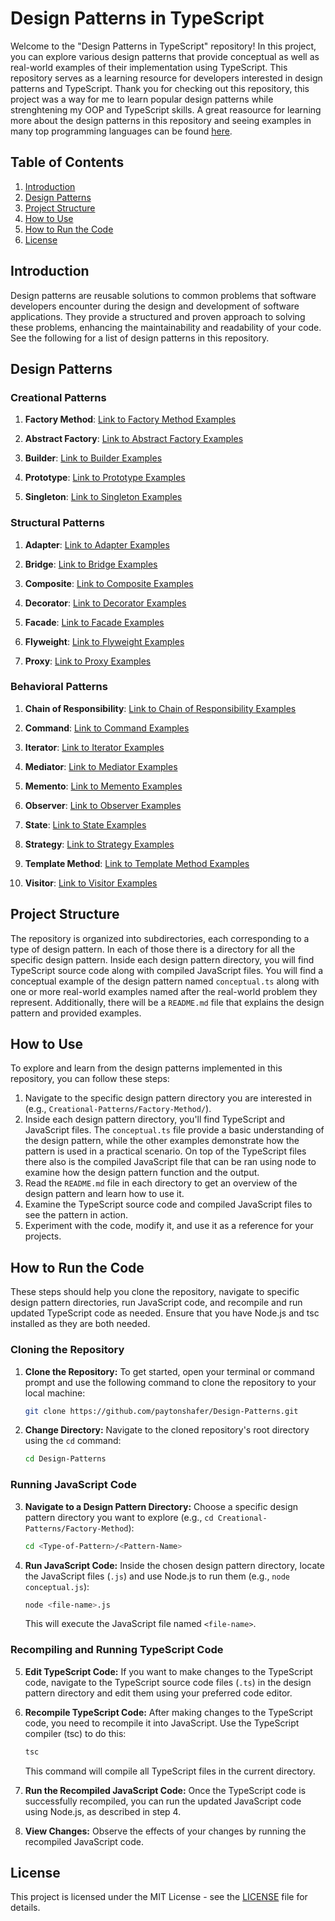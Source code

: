 # Design Patterns in TypeScript

Welcome to the "Design Patterns in TypeScript" repository! In this project, you can explore various design patterns that provide conceptual as well as real-world examples of their implementation using TypeScript. This repository serves as a learning resource for developers interested in design patterns and TypeScript. Thank you for checking out this repository, this project was a way for me to learn popular design patterns while strenghtening my OOP and TypeScript skills. A great reasource for learning more about the design patterns in this repository and seeing examples in many top programming languages can be found [here](https://refactoring.guru/design-patterns).

## Table of Contents
1. [Introduction](#introduction)
2. [Design Patterns](#design-patterns)
3. [Project Structure](#project-structure)
4. [How to Use](#how-to-use)
5. [How to Run the Code](#how-to-run-the-code)
6. [License](#license)

## Introduction
Design patterns are reusable solutions to common problems that software developers encounter during the design and development of software applications. They provide a structured and proven approach to solving these problems, enhancing the maintainability and readability of your code. See the following for a list of design patterns in this repository.

## Design Patterns
### Creational Patterns
1. **Factory Method**: [Link to Factory Method Examples](./Creational-Patterns/Factory-Method/)

2. **Abstract Factory**: [Link to Abstract Factory Examples](./Creational-Patterns/Abstract-Factory/)

3. **Builder**: [Link to Builder Examples](./Creational-Patterns/Builder/)

4. **Prototype**: [Link to Prototype Examples](./Creational-Patterns/Prototype/)

5. **Singleton**: [Link to Singleton Examples](./Creational-Patterns/Singleton/)

### Structural Patterns
1. **Adapter**: [Link to Adapter Examples](./Structural-Patterns/Adapter/)

2. **Bridge**: [Link to Bridge Examples](./Structural-Patterns/Bridge/)

3. **Composite**: [Link to Composite Examples](./Structural-Patterns/Composite/)

4. **Decorator**: [Link to Decorator Examples](./Structural-Patterns/Decorator/)

5. **Facade**: [Link to Facade Examples](./Structural-Patterns/Facade/)

6. **Flyweight**: [Link to Flyweight Examples](./Structural-Patterns/Flyweight/)

7. **Proxy**: [Link to Proxy Examples](./Structural-Patterns/Proxy/)

### Behavioral Patterns
1. **Chain of Responsibility**: [Link to Chain of Responsibility Examples](./Behavioral-Patterns/Chain-of-Responsibility/)

2. **Command**: [Link to Command Examples](./Behavioral-Patterns/Command/)

3. **Iterator**: [Link to Iterator Examples](./Behavioral-Patterns/Iterator/)

4. **Mediator**: [Link to Mediator Examples](./Behavioral-Patterns/Mediator/)

5. **Memento**: [Link to Memento Examples](./Behavioral-Patterns/Memento/)

6. **Observer**: [Link to Observer Examples](./Behavioral-Patterns/Observer/)

7. **State**: [Link to State Examples](./Behavioral-Patterns/State/)

8. **Strategy**: [Link to Strategy Examples](./Behavioral-Patterns/Strategy/)

9. **Template Method**: [Link to Template Method Examples](./Behavioral-Patterns/Template-Method/)

10. **Visitor**: [Link to Visitor Examples](./Behavioral-Patterns/Visitor/)

## Project Structure
The repository is organized into subdirectories, each corresponding to a type of design pattern. In each of those there is a directory for all the specific design pattern. Inside each design pattern directory, you will find TypeScript source code along with compiled JavaScript files. You will find a conceptual example of the design pattern named `conceptual.ts` along with one or more real-world examples named after the real-world problem they represent. Additionally, there will be a `README.md` file that explains the design pattern and provided examples.


## How to Use
To explore and learn from the design patterns implemented in this repository, you can follow these steps:

1. Navigate to the specific design pattern directory you are interested in (e.g., `Creational-Patterns/Factory-Method/`).
2. Inside each design pattern directory, you'll find TypeScript and JavaScript files. The `conceptual.ts` file provide a basic understanding of the design pattern, while the other examples demonstrate how the pattern is used in a practical scenario. On top of the TypeScript files there also is the compiled JavaScript file that can be ran using node to examine how the design pattern function and the output.
3. Read the `README.md` file in each directory to get an overview of the design pattern and learn how to use it.
4. Examine the TypeScript source code and compiled JavaScript files to see the pattern in action.
5. Experiment with the code, modify it, and use it as a reference for your projects.

## How to Run the Code
These steps should help you clone the repository, navigate to specific design pattern directories, run JavaScript code, and recompile and run updated TypeScript code as needed. Ensure that you have Node.js and tsc installed as they are both needed.

### Cloning the Repository

1. **Clone the Repository:** To get started, open your terminal or command prompt and use the following command to clone the repository to your local machine:

   ```bash
   git clone https://github.com/paytonshafer/Design-Patterns.git
   ```

2. **Change Directory:** Navigate to the cloned repository's root directory using the `cd` command:

   ```bash
   cd Design-Patterns
   ```

### Running JavaScript Code

3. **Navigate to a Design Pattern Directory:** Choose a specific design pattern directory you want to explore (e.g., `cd Creational-Patterns/Factory-Method`):

   ```bash
   cd <Type-of-Pattern>/<Pattern-Name>
   ```

4. **Run JavaScript Code:** Inside the chosen design pattern directory, locate the JavaScript files (`.js`) and use Node.js to run them (e.g., `node conceptual.js`):

   ```bash
   node <file-name>.js
   ```

   This will execute the JavaScript file named `<file-name>`.

### Recompiling and Running TypeScript Code

5. **Edit TypeScript Code:** If you want to make changes to the TypeScript code, navigate to the TypeScript source code files (`.ts`) in the design pattern directory and edit them using your preferred code editor.

6. **Recompile TypeScript Code:** After making changes to the TypeScript code, you need to recompile it into JavaScript. Use the TypeScript compiler (tsc) to do this:

   ```bash
   tsc
   ```

   This command will compile all TypeScript files in the current directory.

7. **Run the Recompiled JavaScript Code:** Once the TypeScript code is successfully recompiled, you can run the updated JavaScript code using Node.js, as described in step 4.

8. **View Changes:** Observe the effects of your changes by running the recompiled JavaScript code.


## License
This project is licensed under the MIT License - see the [LICENSE](./LICENSE) file for details.
